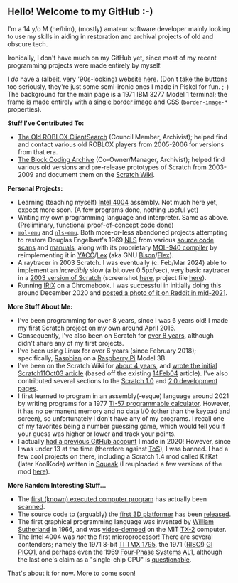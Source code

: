 ## Hello! Welcome to my GitHub :-)

I'm a 14 y/o M (he/him), (mostly) amateur software developer mainly looking to use my skills in aiding in restoration and archival projects of old and obscure tech.

Ironically, I don't have much on my GitHub yet, since most of my recent programming projects were made entirely by myself.

I _do_ have a (albeit, very '90s-looking) website [here](https://artech.neocities.org/). (Don't take the buttons too seriously, they're just some semi-ironic ones I made in Piskel for fun. ;-) The background for the main page is a 1971 IBM 3277 Model 1 terminal; the frame is made entirely with a [single border image](https://artech.neocities.org/border.png) and CSS (`border-image-*` properties).

**Stuff I've Contributed To:**

* [The Old ROBLOX ClientSearch](https://clientsearch.tumblr.com/) (Council Member, Archivist); helped find and contact various old ROBLOX players from 2005-2006 for versions from that era.
* [The Block Coding Archive](https://tbca.nukley.com/) (Co-Owner/Manager, Archivist); helped find various old versions and pre-release prototypes of Scratch from 2003-2009 and document them on the [Scratch Wiki](https://en.scratch-wiki.info/).

**Personal Projects:**

* Learning (teaching myself) [Intel 4004](https://en.wikipedia.org/wiki/Intel_4004) assembly. Not much here yet, expect more soon. (A few programs done, nothing useful yet)
* Writing my own programming language and interpreter. Same as above. (Preliminary, functional proof-of-concept code done)
* [`mol-emu`](https://github.com/artech-dvd/mol-emu/) and [`nls-emu`](https://github.com/artech-dvd/nls-emu/). Both more-or-less abandoned projects attempting to restore Douglas Engelbart's 1969 [NLS](https://en.wikipedia.org/wiki/NLS_(computer_system)) from various [source code scans](https://bitsavers.org/pdf/sri/arc/sds-940/NLS_Sources_Part_1_Nov69.pdf) and [manuals](https://bitsavers.org/pdf/sri/arc/sds-940/NLS_System_Guide_19691021.pdf), along with its proprietary [MOL-940 compiler](https://bitsavers.org/pdf/sri/arc/rulifson/MOL940_Preliminary_Specification_For_An_Algol-Like_Machine_Oriented_Language_For_The_SDS_940_Mar68.pdf) by reimplementing it in [YACC](https://en.wikipedia.org/wiki/Yacc)/[Lex](https://en.wikipedia.org/wiki/Lex_(software)) (aka GNU [Bison](https://en.wikipedia.org/wiki/GNU_Bison)/[Flex](https://en.wikipedia.org/wiki/Flex_(lexical_analyser_generator))).
* A raytracer in 2003 Scratch. I was eventually (c. Feb/Mar 2024) able to implement an _incredibly_ slow (a bit over 0.5px/sec), very basic raytracer in a [2003 version of Scratch](https://en.scratch-wiki.info/wiki/Scratch_11Oct03) (screenshot [here](https://artech.neocities.org/raytracer.png), project file [here](https://www.mediafire.com/file/wz9q3g5v6bp0yev/raytracer-final-final.scratch/file)).
* Running [IRIX](https://en.wikipedia.org/wiki/IRIX) on a Chromebook. I was successful in initially doing this around December 2020 and [posted a photo of it on Reddit in mid-2021](https://www.reddit.com/r/IRIX/comments/o4bt0q/irix_on_a_chromebook/).

**More Stuff About Me:**

* I've been programming for over 8 years, since I was 6 years old! I made my first Scratch project on my own around April 2016.
* Consequently, I've also been on Scratch for [over 8 years](https://scratch.mit.edu/users/danielgle/), although didn't share any of my first projects.
* I've been using Linux for over 6 years (since February 2018); specifically, [Raspbian](https://en.wikipedia.org/wiki/Raspbian) on a [Raspberry Pi](https://en.wikipedia.org/wiki/Raspberry_Pi) Model 3B.
* I've been on the Scratch Wiki for [about 4 years](https://en.scratch-wiki.info/w/index.php?title=User:Retro_person&action=history), and [wrote the initial Scratch11Oct03 article](https://en.scratch-wiki.info/w/index.php?title=Scratch_11Oct03&oldid=316319) (based off the existing [14Feb04](https://en.scratch-wiki.info/wiki/Scratch_14Feb04) article). I've also contributed several sections to the [Scratch 1.0](https://en.scratch-wiki.info/wiki/Development_of_Scratch_1.0) and [2.0 development pages](https://en.scratch-wiki.info/wiki/Development_of_Scratch_2.0).
* I first learned to program in an assembly(-esque) language around 2021 by writing programs for a 1977 [TI-57 programmable calculator](https://en.wikipedia.org/wiki/TI-57). However, it has no permanent memory and no data I/O (other than the keypad and screen), so unfortunately I don't have any of my programs. I recall one of my favorites being a number guessing game, which would tell you if your guess was higher or lower and track your points.
* I actually [had a previous GitHub account](https://web.archive.org/web/20210325003620/github.com/retro-person) I made in 2020! However, since I was under 13 at the time (therefore against [ToS](https://docs.github.com/en/site-policy/github-terms/github-terms-of-service)), I was banned. I had a few cool projects on there, including a Scratch 1.4 mod called KitKat (later KoolKode) written in [Squeak](https://en.wikipedia.org/wiki/Squeak) (I reuploaded a few versions of the mod [here](https://www.mediafire.com/folder/4px3x3qgjm2z7/KitKat-KoolKode_Versions)).

**More Random Interesting Stuff...**

* The [first (known) executed computer program](https://en.wikipedia.org/wiki/Manchester_Baby#First_programs) has actually been [scanned](http://www.cs.man.ac.uk/CCS/Archive/misc/hcf1.gif).
* The source code to (arguably) the [first 3D platformer](https://en.wikipedia.org/wiki/Alpha_Waves) has been [released](https://web.archive.org/web/20150812145405/http://cc3d.free.fr/Alpha-Waves.zip).
* The first graphical programming language was invented by [William Sutherland](https://en.wikipedia.org/wiki/Bert_Sutherland) in 1966, and was [video-demoed](https://www.youtube.com/watch?v=NLyIYmPfCps) on the MIT [TX-2](https://en.wikipedia.org/wiki/TX-2) computer.
* The Intel 4004 was _not_ the first microprocessor! There are several contenders; namely the 1971 8-bit [TI TMX 1795](https://en.wikipedia.org/wiki/Microprocessor#Texas_Instruments_TMX_1795_(1970%E2%80%931971)), the 1971 ([RISC](https://en.wikipedia.org/wiki/Reduced_instruction_set_computer)!) [GI PICO1](https://en.wikipedia.org/wiki/Microprocessor#Pico/General_Instrument_(1971)), and perhaps even the 1969 [Four-Phase Systems AL1](https://www.cpushack.com/2014/08/15/four-phase-systems-al1-processor-8-bits-by-lee-boysel/), although the last one's claim as a "single-chip CPU" is [questionable](https://www.righto.com/2015/05/the-texas-instruments-tmx-1795-first.html#:~:text=MOS/LSI%20processors.-,Four%2DPhase%20AL1,-If%20one%20person).

That's about it for now. More to come soon!
